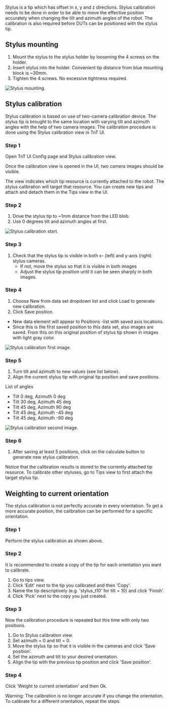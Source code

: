 Stylus is a tip which has offset in x, y and z directions. Stylus calibration needs to be done
in order to be able to move the effective position accurately when changing the tilt and azimuth angles of the robot.
The calibration is also required before DUTs can be positioned with the stylus tip.

## Stylus mounting

1. Mount the stylus to the stylus holder by loosening the 4 screws on the holder.
2. Insert stylus into the holder. Convenient tip distance from blue mounting block is ~30mm.
3. Tighten the 4 screws. No excessive tightness required.

![Stylus mounting.](ui_help_images/staff_stylus.jpg "Stylus mounting.")

## Stylus calibration

Stylus calibration is based on use of two-camera calibration device.
The stylus tip is brought to the same location with varying tilt and azimuth angles
with the help of two camera images. The calibration procedure is done using the Stylus calibration
view in TnT UI.

### Step 1

Open TnT UI Config page and Stylus calibration view.

Once the calibration view is opened in the UI, two camera images should be visible.

The view indicates which tip resource is currently attached to the robot. The stylus calibration will target that resource.
You can create new tips and attach and detach them in the Tips view in the UI.

### Step 2

1. Drive the stylus tip to ~1mm distance from the LED blob.
2. Use 0 degrees tilt and azimuth angles at first.

![Stylus calibration start.](ui_help_images/staff_stylus_calib_start.jpg "Stylus calibration start.")

### Step 3

1. Check that the stylus tip is visible in both x- (left) and y-axis (right) stylus cameras.
    - If not, move the stylus so that it is visible in both images
    - Adjust the stylus tip position until it can be seen sharply in both images.

### Step 4

1. Choose New from data set dropdown list and click Load to generate new calibration.
2. Click Save position.

- New data element will appear to Positions -list with saved axis locations.
- Since this is the first saved position to this data set, also images are saved. From this on this original position of stylus tip shown in images with light gray color.

![Stylus calibration first image.](ui_help_images/staff_stylus_calib_first.jpg "Stylus calibration first image.")

### Step 5

1. Turn tilt and azimuth to new values (see list below).
2. Align the current stylus tip with original tip position and save positions.

List of angles

- Tilt 0 deg, Azimuth 0 deg
- Tilt 30 deg, Azimuth 45 deg
- Tilt 45 deg, Azimuth 90 deg
- Tilt 45 deg, Azimuth -45 deg
- Tilt 45 deg, Azimuth -90 deg

![Stylus calibration second image.](ui_help_images/staff_stylus_calib_second.jpg "Stylus calibration second image.")

### Step 6

1. After saving at least 5 positions, click on the calculate button to generate new stylus calibration.

Notice that the calibration results is stored to the currently attached tip resource.
To calibrate other styluses, go to Tips view to first attach the target stylus tip.

## Weighting to current orientation

The stylus calibration is not perfectly accurate in every orientation.
To get a more accurate position, the calibration can be performed for a specific orientation.

### Step 1

Perform the stylus calibration as shown above.

### Step 2

It is recommended to create a copy of the tip for each orientation you want to calibrate.

1. Go to tips view.
2. Click 'Edit' next to the tip you calibrated and then 'Copy'.
3. Name the tip descriptively (e.g. 'stylus_t10' for tilt = 10) and click 'Finish'.
4. Click 'Pick' next to the copy you just created.

### Step 3

Now the calibration procedure is repeated but this time with only two positions.

1. Go to Stylus calibration view.
2. Set azimuth = 0 and tilt = 0.
3. Move the stylus tip so that it is visible in the cameras and click 'Save position'.
4. Set the azimuth and tilt to your desired orientation.
5. Align the tip with the previous tip position and click 'Save position'.

### Step 4

Click 'Weight to current orientation' and then Ok.

Warning: The calibration is no longer accurate if you change the orientation.
To calibrate for a different orientation, repeat the steps.
